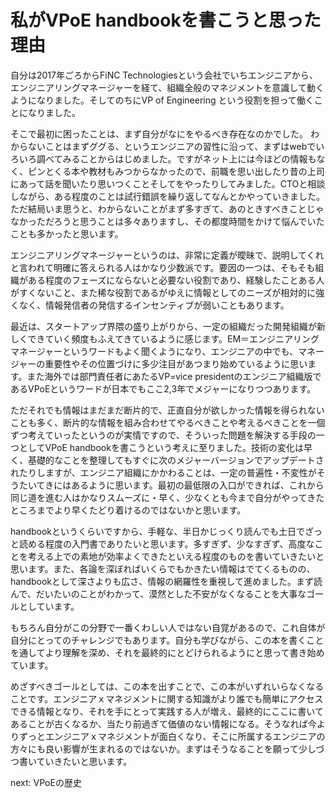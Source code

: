 # 私がVPoE handbookを書こうと思った理由

自分は2017年ごろからFiNC Technologiesという会社でいちエンジニアから、エンジニアリングマネージャーを経て、組織全般のマネジメントを意識して動くようになりました。そしてのちにVP of Engineering という役割を担って働くことになりました。

そこで最初に困ったことは、まず自分がなにをやるべき存在なのかでした。
わからないことはまずググる、というエンジニアの習性に沿って、まずはwebでいろいろ調べてみることからはじめました。ですがネット上には今ほどの情報もなく、ピンとくる本や教材もみつからなかったので、前職を思い出したり昔の上司にあって話を聞いたり思いつくことそしてをやったりしてみました。CTOと相談しながら、ある程度のことは試行錯誤を繰り返してなんとかやっていきました。ただ結局いま思うと、わからないことがまず多すぎて、あのときすべきことじゃなかっただろうと思うことは多々ありますし、その都度時間をかけて悩んでいたことも多かったと思います。

エンジニアリングマネージャーというのは、非常に定義が曖昧で、説明してくれと言われて明確に答えられる人はかなり少数派です。要因の一つは、そもそも組織がある程度のフェーズにならないと必要ない役割であり、経験したことある人がすくないこと、また稀な役割であるがゆえに情報としてのニーズが相対的に強くなく、情報発信者の発信するインセンティブが弱いこともあります。

最近は、スタートアップ界隈の盛り上がりから、一定の組織だった開発組織が新しくできていく頻度もふえてきているように感じます。EM＝エンジニアリングマネージャーというワードもよく聞くようになり、エンジニアの中でも、マネージャーの重要性やその位置づけに多少注目があつまり始めているように思います。また海外では部門責任者にあたるVP=vice presidentのエンジニア組織版であるVPoEというワードが日本でもここ2,3年でメジャーになりつつあります。

ただそれでも情報はまだまだ断片的で、正直自分が欲しかった情報を得られないことも多く、断片的な情報を組み合わせてやるべきことや考えるべきことを一個ずつ考えていったというのが実情ですので、そういった問題を解決する手段の一つとしてVPoE handbookを書こうという考えに至りました。技術の変化は早く、基礎的なことを整理してもすぐに次のメジャーバージョンでアップデートされたりしますが、エンジニア組織にかかわることは、一定の普遍性・不変性がそうたいてきにはあるように思います。最初の最低限の入口ができれば、これから同じ道を進む人はかなりスムーズに・早く、少なくとも今まで自分がやってきたところまでより早くたどり着けるのではないかと思います。

handbookというくらいですから、手軽な、半日かじっくり読んでも土日でざっと読める程度の入門書でありたいと思います。多すぎず、少なすぎず、高度なことを考える上での素地が効率よくできたといえる程度のものを書いていきたいと思います。また、各論を深ぼればいくらでもかきたい情報はでてくるものの、handbookとして深さよりも広さ、情報の網羅性を重視して進めました。まず読んで、だいたいのことがわかって、漠然とした不安がなくなることを大事なゴールとしています。

もちろん自分がこの分野で一番くわしい人ではない自覚があるので、これ自体が自分にとってのチャレンジでもあります。自分も学びながら、この本を書くことを通してより理解を深め、それを最終的にとどけられるようにと思って書き始めています。

めざすべきゴールとしては、この本を出すことで、この本がいずれいらなくなることです。エンジニアｘマネジメントに関する知識がより誰でも簡単にアクセスできる情報となり、それを手にとって実践する人が増え、最終的にここに書いてあることが古くなるか、当たり前過ぎて価値のない情報になる。そうなれば今よりずっとエンジニアｘマネジメントが面白くなり、そこに所属するエンジニアの方々にも良い影響が生まれるのではないか。まずはそうなることを願って少しづつ書いていきたいと思います。

next: VPoEの歴史
